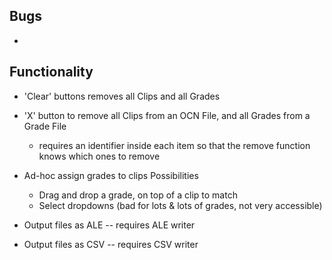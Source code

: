 ## Bugs
* 

## Functionality
* 'Clear' buttons removes all Clips and all Grades
* 'X' button to remove all Clips from an OCN File, and all Grades from a Grade File
	* requires an identifier inside each item so that the remove function knows which ones to remove


* Ad-hoc assign grades to clips
	Possibilities
	* Drag and drop a grade, on top of a clip to match
	* Select dropdowns (bad for lots & lots of grades, not very accessible)

* Output files as ALE -- requires ALE writer
* Output files as CSV -- requires CSV writer